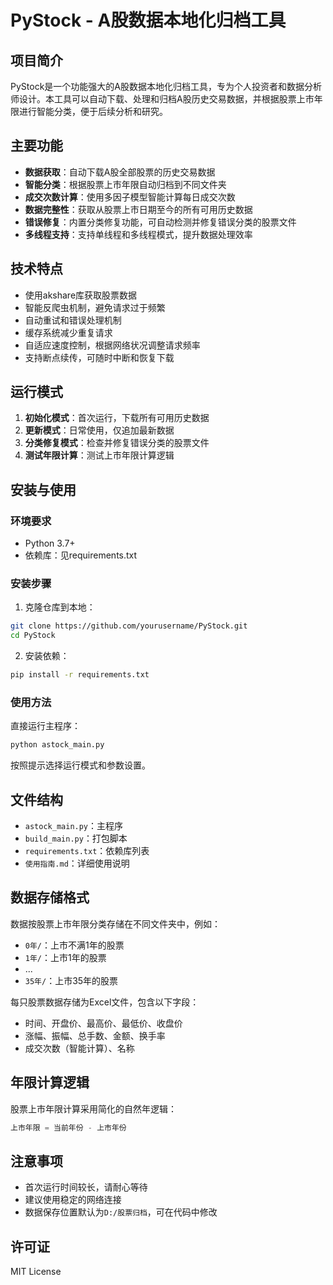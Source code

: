 # PyStock - A股数据本地化归档工具

## 项目简介

PyStock是一个功能强大的A股数据本地化归档工具，专为个人投资者和数据分析师设计。本工具可以自动下载、处理和归档A股历史交易数据，并根据股票上市年限进行智能分类，便于后续分析和研究。

## 主要功能

- **数据获取**：自动下载A股全部股票的历史交易数据
- **智能分类**：根据股票上市年限自动归档到不同文件夹
- **成交次数计算**：使用多因子模型智能计算每日成交次数
- **数据完整性**：获取从股票上市日期至今的所有可用历史数据
- **错误修复**：内置分类修复功能，可自动检测并修复错误分类的股票文件
- **多线程支持**：支持单线程和多线程模式，提升数据处理效率

## 技术特点

- 使用akshare库获取股票数据
- 智能反爬虫机制，避免请求过于频繁
- 自动重试和错误处理机制
- 缓存系统减少重复请求
- 自适应速度控制，根据网络状况调整请求频率
- 支持断点续传，可随时中断和恢复下载

## 运行模式

1. **初始化模式**：首次运行，下载所有可用历史数据
2. **更新模式**：日常使用，仅追加最新数据
3. **分类修复模式**：检查并修复错误分类的股票文件
4. **测试年限计算**：测试上市年限计算逻辑

## 安装与使用

### 环境要求

- Python 3.7+
- 依赖库：见requirements.txt

### 安装步骤

1. 克隆仓库到本地：
```bash
git clone https://github.com/yourusername/PyStock.git
cd PyStock
```

2. 安装依赖：
```bash
pip install -r requirements.txt
```

### 使用方法

直接运行主程序：
```bash
python astock_main.py
```

按照提示选择运行模式和参数设置。

## 文件结构

- `astock_main.py`：主程序
- `build_main.py`：打包脚本
- `requirements.txt`：依赖库列表
- `使用指南.md`：详细使用说明

## 数据存储格式

数据按股票上市年限分类存储在不同文件夹中，例如：
- `0年/`：上市不满1年的股票
- `1年/`：上市1年的股票
- ...
- `35年/`：上市35年的股票

每只股票数据存储为Excel文件，包含以下字段：
- 时间、开盘价、最高价、最低价、收盘价
- 涨幅、振幅、总手数、金额、换手率
- 成交次数（智能计算）、名称

## 年限计算逻辑

股票上市年限计算采用简化的自然年逻辑：
```python
上市年限 = 当前年份 - 上市年份
```

## 注意事项

- 首次运行时间较长，请耐心等待
- 建议使用稳定的网络连接
- 数据保存位置默认为`D:/股票归档`，可在代码中修改

## 许可证

MIT License 